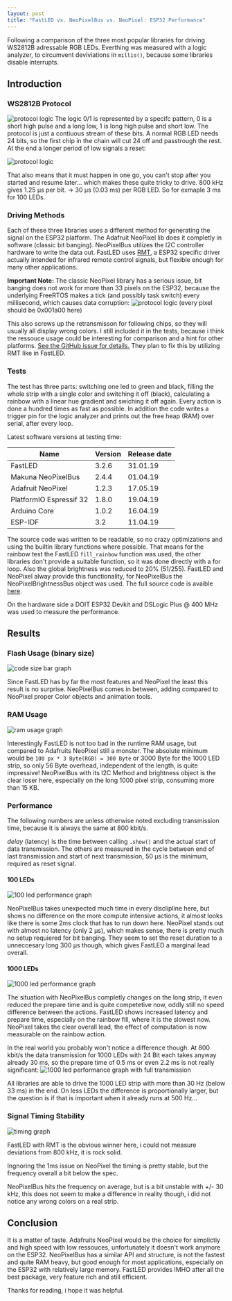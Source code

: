 ```yaml
---
layout: post
title: "FastLED vs. NeoPixelBus vs. NeoPixel: ESP32 Performance"
--- 
```

Following a comparison of the three most popular libraries for driving WS2812B adressable RGB LEDs. Everthing was measured with a logic analyzer, to circumvent deviviations in `millis()`, because some libraries disable interrupts.
## Introduction
### WS2812B Protocol
![protocol logic](/assets/neopixel-perf/protocol.png)
The logic 0/1 is represented by a specifc pattern, 0 is a short high pulse and a long low, 1 is long high pulse and short low. The protocol is just a contiuous stream of these bits. A normal RGB LED needs 24 bits, so the first chip in the chain will cut 24 off and passtrough the rest. At the end a longer period of low signals a reset:

![protocol logic](/assets/neopixel-perf/protocol2.png)

That also means that it must happen in one go, you can't stop after you started and resume later... which makes these quite tricky to drive.
800 kHz gives 1.25 μs per bit. -> 30 μs (0.03 ms) per RGB LED. So for exmaple 3 ms for 100 LEDs.

### Driving Methods
Each of these three libraries uses a different method for generating the signal on the ESP32 platform. 
The Adafruit NeoPixel lib does it completly in software (classic bit banging). NeoPixelBus utilizes the I2C controller hardware to write the data out.
FastLED uses [RMT](https://docs.espressif.com/projects/esp-idf/en/latest/api-reference/peripherals/rmt.html), a ESP32 specific driver actually intended for infrared remote control signals, but flexible enough for many other applications.

**Important Note:** The classic NeoPixel library has a serious issue, bit banging does not work for more than 33 pixels on the ESP32, because the underlying FreeRTOS makes a tick (and possibly task switch) every millisecond, which causes data corruption:
![protocol logic](/assets/neopixel-perf/neopixel-bug.png)
(every pixel should be 0x001a00 here)

This also screws up the retransmisson for following chips, so they will usually all display wrong colors. I still included it in the tests, because i think the ressouce usage could be interesting for comparison and a hint for other platforms. 
[See the GitHub issue for details.](https://github.com/adafruit/Adafruit_NeoPixel/issues/139) They plan to fix this by utilizing RMT like in FastLED.


### Tests
The test has three parts: switching one led to green and black, filling the whole strip with a single color and switching it off (black), calculating a rainbow with a linear hue gradient and swiching it off again. Every action is done a hundred times as fast as possible.
In addition the code writes a trigger pin for the logic analyzer and prints out the free heap (RAM) over serial, after every loop.

Latest software versions at testing time:

| Name | Version | Release date |
| -- | -- | -- |
| FastLED | 3.2.6 | 31.01.19 |
| Makuna NeoPixelBus| 2.4.4 | 01.04.19 |
| Adafruit NeoPixel | 1.2.3 | 17.05.19 |
| PlatformIO Espressif 32 | 1.8.0 | 19.04.19 |
| Arduino Core | 1.0.2 | 16.04.19 |
| ESP-IDF | 3.2 | 11.04.19 |

The source code was written to be readable, so no crazy optimizations and using the builtin library functions where possible. That means for the rainbow test the FastLED `fill_rainbow` function was used, the other libraries don't provide a suitable function, so it was done directly with a for loop.
Also the global brightness was reduced to 20% (51/255). FastLED and NeoPixel alway provide this functionality, for NeoPixelBus the NeoPixelBrightnessBus object was used.
The full source code is avaible [here]().

On the hardware side a DOIT ESP32 Devkit and DSLogic Plus @ 400 MHz was used to measure the performance.


## Results

### Flash Usage (binary size)
![code size bar graph](/assets/neopixel-perf/flash.svg)

Since FastLED has by far the most features and NeoPixel the least this result is no surprise. NeoPixelBus comes in between, adding compared to NeoPixel proper Color objects and animation tools.


### RAM Usage
![ram usage graph](/assets/neopixel-perf/ram.svg)

Interestingly FastLED is not too bad in the runtime RAM usage, but compared to Adafruits NeoPixel still a monster. The absolute minimum would be `100 px * 3 Byte(RGB) = 300 Byte` or 3000 Byte for the 1000 LED strip, so only 56 Byte overhead, independent of the length, is quite impressive!
NeoPixelBus with its I2C Method and brightness object is the clear loser here, especially on the long 1000 pixel strip, consuming more than 15 KB.


### Performance
The following numbers are unless otherwise noted excluding transmission time, because it is always the same at 800 kbit/s. 

*delay* (latency) is the time between calling `.show()` and the actual start of data transmission. 
The others are measured in the cycle between end of last transmission and start of next transmission, 50 μs is the minimum, required as reset signal.

#### 100 LEDs
![100 led performance graph](/assets/neopixel-perf/perf100.svg)

NeoPixelBus takes unexpected much time in every disclipline here, but shows no difference on the more compute intensive actions, it almost looks like there is some 2ms clock that has to run down here. NeoPixel stands out with almost no latency (only 2 μs), which makes sense, there is pretty much no setup requiered for bit banging. They seem to set the reset duration to a unneccesary long 300 μs though, which gives FastLED a marginal lead overall.

#### 1000 LEDs
![1000 led performance graph](/assets/neopixel-perf/perf1000.svg)

The situation with NeoPixelBus completly changes on the long strip, it even reduced the prepare time and is quite competetive now, oddly still no speed difference between the actions. FastLED shows increased latency and prepare time, especially on the rainbow fill, where it is the slowest now. NeoPixel takes the clear overall lead, the effect of computation is now measurable on the rainbow action.

In the real world you probably won't notice a difference though. At 800 kbit/s the data transmission for 1000 LEDs with 24 Bit each takes anyway already 30 ms, so the prepare time of 0.5 ms or even 2.2 ms is not really significant:
![1000 led performance graph with full transmission](/assets/neopixel-perf/real-perf1000.svg)

All libraries are able to drive the 1000 LED strip with more than 30 Hz (below 33 ms) in the end. On less LEDs the difference is proportionally larger, but the question is if that is important when it already runs at 500 Hz...

### Signal Timing Stability
![timing graph](/assets/neopixel-perf/timing.svg)

FastLED with RMT is the obvious winner here, i could not measure deviations from 800 kHz, it is rock solid. 

Ingnoring the 1ms issue on NeoPixel the timing is pretty stable, but the frequency overall a bit below the spec. 

NeoPixelBus hits the frequency on average, but is a bit unstable with +/- 30 kHz, this does not seem to make a difference in reality though, i did not notice any wrong colors on a real strip.

## Conclusion
It is a matter of taste. Adafruits NeoPixel would be the choice for simplictiy and high speed with low ressouces, unfortunately it doesn't work anymore on the ESP32. 
NeoPixelBus has a similar API and structure, is not the fastest and quite RAM heavy, but good enough for most applications, especially on the ESP32 with relatively large memory.
FastLED provides IMHO after all the best package, very feature rich and still efficient. 

Thanks for reading, i hope it was helpful.
